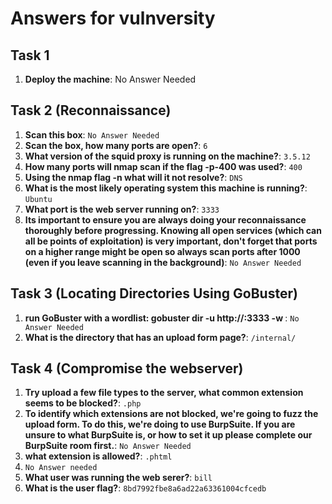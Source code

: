 # Answers for vulnversity

## Task 1

1. **Deploy the machine**: No Answer Needed

## Task 2 (Reconnaissance)

1. **Scan this box**: `No Answer Needed`
2. **Scan the box, how many ports are open?**: `6`
3. **What version of the squid proxy is running on the machine?**: `3.5.12`
4. **How many ports will nmap scan if the flag -p-400 was used?**: `400`
5. **Using the nmap flag -n what will it not resolve?**: `DNS`
6. **What is the most likely operating system this machine is running?**: `Ubuntu`
7. **What port is the web server running on?**: `3333`
8. **Its important to ensure you are always doing your reconnaissance thoroughly before progressing. Knowing all open services (which can all be points of exploitation) is very important, don't forget that ports on a higher range might be open so always scan ports after 1000 (even if you leave scanning in the background)**: `No Answer Needed`

## Task 3 (Locating Directories Using GoBuster)

1. **run GoBuster with a wordlist: gobuster dir -u http://<ip>:3333 -w <word list location>**: `No Answer Needed`
2. **What is the directory that has an upload form page?**: `/internal/`
  
## Task 4 (Compromise the webserver)

1. **Try upload a few file types to the server, what common extension seems to be blocked?**: `.php`
2. **To identify which extensions are not blocked, we're going to fuzz the upload form. To do this, we're doing to use BurpSuite. If you are unsure to what BurpSuite is, or how to set it up please complete our BurpSuite room first.**: `No Answer Needed`
3. **what extension is allowed?**: `.phtml`
4. `No Answer needed`
5. **What user was running the web serer?**: `bill`
6. **What is the user flag?**: `8bd7992fbe8a6ad22a63361004cfcedb`



